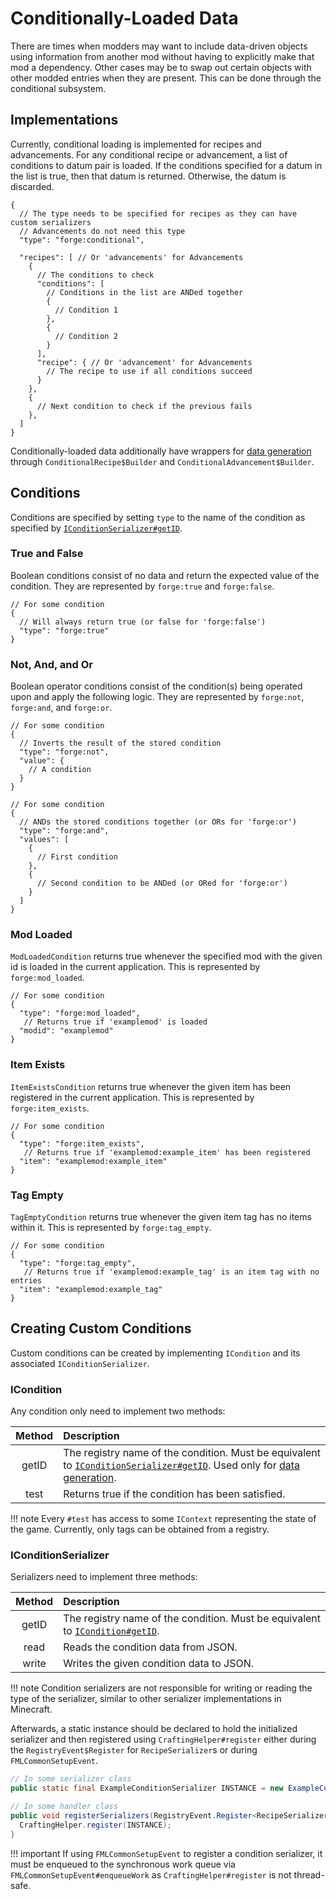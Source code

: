 Conditionally-Loaded Data
=========================

There are times when modders may want to include data-driven objects using information from another mod without having to explicitly make that mod a dependency. Other cases may be to swap out certain objects with other modded entries when they are present. This can be done through the conditional subsystem.

Implementations
---------------

Currently, conditional loading is implemented for recipes and advancements. For any conditional recipe or advancement, a list of conditions to datum pair is loaded. If the conditions specified for a datum in the list is true, then that datum is returned. Otherwise, the datum is discarded.

```json5
{
  // The type needs to be specified for recipes as they can have custom serializers
  // Advancements do not need this type
  "type": "forge:conditional",
  
  "recipes": [ // Or 'advancements' for Advancements
    {
      // The conditions to check
      "conditions": [
        // Conditions in the list are ANDed together
        {
          // Condition 1
        },
        {
          // Condition 2
        }
      ],
      "recipe": { // Or 'advancement' for Advancements
        // The recipe to use if all conditions succeed
      }
    },
    {
      // Next condition to check if the previous fails
    },
  ]
}
```

Conditionally-loaded data additionally have wrappers for [data generation][datagen] through `ConditionalRecipe$Builder` and `ConditionalAdvancement$Builder`.

Conditions
----------

Conditions are specified by setting `type` to the name of the condition as specified by [`IConditionSerializer#getID`][serializer].

### True and False

Boolean conditions consist of no data and return the expected value of the condition. They are represented by `forge:true` and `forge:false`.

```json5
// For some condition
{
  // Will always return true (or false for 'forge:false')
  "type": "forge:true"
}
```

### Not, And, and Or

Boolean operator conditions consist of the condition(s) being operated upon and apply the following logic. They are represented by `forge:not`, `forge:and`, and `forge:or`.


```json5
// For some condition
{
  // Inverts the result of the stored condition
  "type": "forge:not",
  "value": {
    // A condition
  }
}
```

```json5
// For some condition
{
  // ANDs the stored conditions together (or ORs for 'forge:or')
  "type": "forge:and",
  "values": [
    {
      // First condition
    },
    {
      // Second condition to be ANDed (or ORed for 'forge:or')
    }
  ]
}
```

### Mod Loaded

`ModLoadedCondition` returns true whenever the specified mod with the given id is loaded in the current application. This is represented by `forge:mod_loaded`.

```json5
// For some condition
{
  "type": "forge:mod_loaded",
   // Returns true if 'examplemod' is loaded
  "modid": "examplemod"
}
```

### Item Exists

`ItemExistsCondition` returns true whenever the given item has been registered in the current application. This is represented by `forge:item_exists`.

```json5
// For some condition
{
  "type": "forge:item_exists",
   // Returns true if 'examplemod:example_item' has been registered
  "item": "examplemod:example_item"
}
```

### Tag Empty

`TagEmptyCondition` returns true whenever the given item tag has no items within it. This is represented by `forge:tag_empty`.

```json5
// For some condition
{
  "type": "forge:tag_empty",
   // Returns true if 'examplemod:example_tag' is an item tag with no entries
  "item": "examplemod:example_tag"
}
```

Creating Custom Conditions
--------------------------

Custom conditions can be created by implementing `ICondition` and its associated `IConditionSerializer`.

### ICondition

Any condition only need to implement two methods:

Method | Description
:---: | :---
getID | The registry name of the condition. Must be equivalent to [`IConditionSerializer#getID`][serializer]. Used only for [data generation][datagen].
test | Returns true if the condition has been satisfied.

!!! note
    Every `#test` has access to some `IContext` representing the state of the game. Currently, only tags can be obtained from a registry.

### IConditionSerializer

Serializers need to implement three methods:

Method | Description
:---: | :---
getID | The registry name of the condition. Must be equivalent to [`ICondition#getID`][condition].
read | Reads the condition data from JSON.
write | Writes the given condition data to JSON.

!!! note
    Condition serializers are not responsible for writing or reading the type of the serializer, similar to other serializer implementations in Minecraft.

Afterwards, a static instance should be declared to hold the initialized serializer and then registered using `CraftingHelper#register` either during the `RegistryEvent$Register` for `RecipeSerializer`s or during `FMLCommonSetupEvent`.

```java
// In some serializer class
public static final ExampleConditionSerializer INSTANCE = new ExampleConditionSerializer();

// In some handler class
public void registerSerializers(RegistryEvent.Register<RecipeSerializer<?>> event) {
  CraftingHelper.register(INSTANCE);
}
```

!!! important
    If using `FMLCommonSetupEvent` to register a condition serializer, it must be enqueued to the synchronous work queue via `FMLCommonSetupEvent#enqueueWork` as `CraftingHelper#register` is not thread-safe.

[datagen]: ../../datagen/server/recipes.md
[serializer]: #iconditionserializer
[condition]: #icondition
